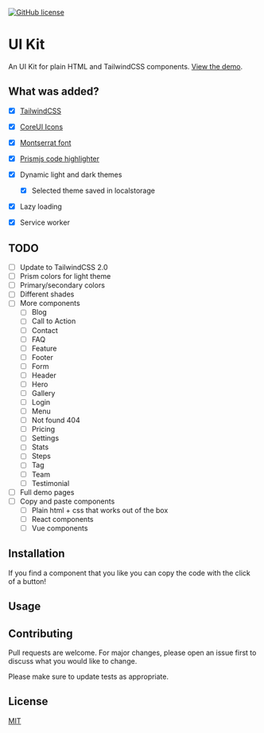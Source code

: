  [![GitHub license](https://img.shields.io/github/license/Microwawe/angular-quickstart)](https://github.com/Microwawe/angular-quickstart)


# UI Kit

An UI Kit for plain HTML and TailwindCSS components. [View the demo](https://mirkonowak.com/ui-kit).

## What was added?

- [x] [TailwindCSS](https://tailwindcss.com/)
- [x] [CoreUI Icons](https://icons.coreui.io/icons/)
- [x] [Montserrat font](https://fonts.google.com/specimen/Montserrat)
- [x] [Prismjs code highlighter](https://prismjs.com/)
- [x] Dynamic light and dark themes
  - [x] Selected theme saved in localstorage
- [x] Lazy loading
- [x] Service worker


## TODO

- [ ] Update to TailwindCSS 2.0
- [ ] Prism colors for light theme
- [ ] Primary/secondary colors
- [ ] Different shades
- [ ] More components
  - [ ] Blog
  - [ ] Call to Action
  - [ ] Contact
  - [ ] FAQ
  - [ ] Feature
  - [ ] Footer
  - [ ] Form
  - [ ] Header
  - [ ] Hero
  - [ ] Gallery
  - [ ] Login
  - [ ] Menu
  - [ ] Not found 404
  - [ ] Pricing
  - [ ] Settings
  - [ ] Stats
  - [ ] Steps
  - [ ] Tag
  - [ ] Team
  - [ ] Testimonial
- [ ] Full demo pages
- [ ] Copy and paste components
  - [ ] Plain html + css that works out of the box
  - [ ] React components
  - [ ] Vue components

## Installation

If you find a component that you like you can copy the code with the click of a button!

## Usage



## Contributing
Pull requests are welcome. For major changes, please open an issue first to discuss what you would like to change.

Please make sure to update tests as appropriate.

## License
[MIT](https://choosealicense.com/licenses/mit/)
